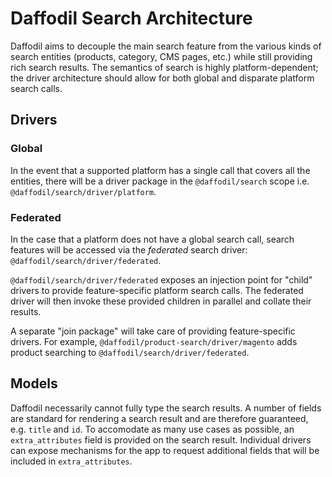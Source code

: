 # Daffodil Search Architecture

Daffodil aims to decouple the main search feature from the various kinds of search entities (products, category, CMS pages, etc.) while still providing rich search results. The semantics of search is highly platform-dependent; the driver architecture should allow for both global and disparate platform search calls.

## Drivers

### Global

In the event that a supported platform has a single call that covers all the entities, there will be a driver package in the `@daffodil/search` scope i.e. `@daffodil/search/driver/platform`.

### Federated

In the case that a platform does not have a global search call, search features will be accessed via the _federated_ search driver: `@daffodil/search/driver/federated`.

`@daffodil/search/driver/federated` exposes an injection point for "child" drivers to provide feature-specific platform search calls. The federated driver will then invoke these provided children in parallel and collate their results.

A separate "join package" will take care of providing feature-specific drivers. For example, `@daffodil/product-search/driver/magento` adds product searching to `@daffodil/search/driver/federated`.

## Models

Daffodil necessarily cannot fully type the search results. A number of fields are standard for rendering a search result and are therefore guaranteed, e.g. `title` and `id`. To accomodate as many use cases as possible, an `extra_attributes` field is provided on the search result. Individual drivers can expose mechanisms for the app to request additional fields that will be included in `extra_attributes`.
